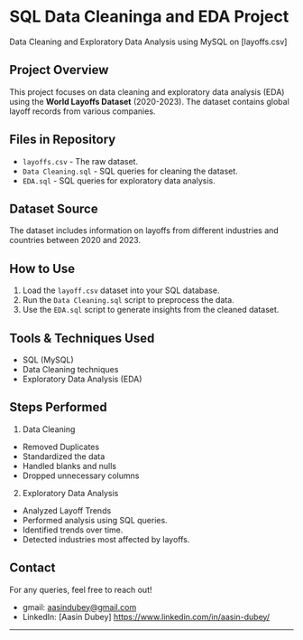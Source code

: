 # SQL Data Cleaninga and EDA Project
Data Cleaning and Exploratory Data Analysis using MySQL on [layoffs.csv]

## Project Overview
This project focuses on data cleaning and exploratory data analysis (EDA) using the **World Layoffs Dataset** (2020-2023). The dataset contains global layoff records from various companies.

## Files in Repository
- `layoffs.csv` - The raw dataset.
- `Data Cleaning.sql` - SQL queries for cleaning the dataset.
- `EDA.sql` - SQL queries for exploratory data analysis.

## Dataset Source
The dataset includes information on layoffs from different industries and countries between 2020 and 2023.

## How to Use
1. Load the `layoff.csv` dataset into your SQL database.
2. Run the `Data Cleaning.sql` script to preprocess the data.
3. Use the `EDA.sql` script to generate insights from the cleaned dataset.

## Tools & Techniques Used
- SQL (MySQL)
- Data Cleaning techniques
- Exploratory Data Analysis (EDA)

## Steps Performed 

1. Data Cleaning
- Removed Duplicates
- Standardized the data
- Handled blanks and nulls 
- Dropped unnecessary columns

2. Exploratory Data Analysis
- Analyzed Layoff Trends
- Performed analysis using SQL queries.
- Identified trends over time.
- Detected industries most affected by layoffs.

## Contact
For any queries, feel free to reach out!

- gmail: aasindubey@gmail.com  
- LinkedIn: [Aasin Dubey] https://www.linkedin.com/in/aasin-dubey/

---

